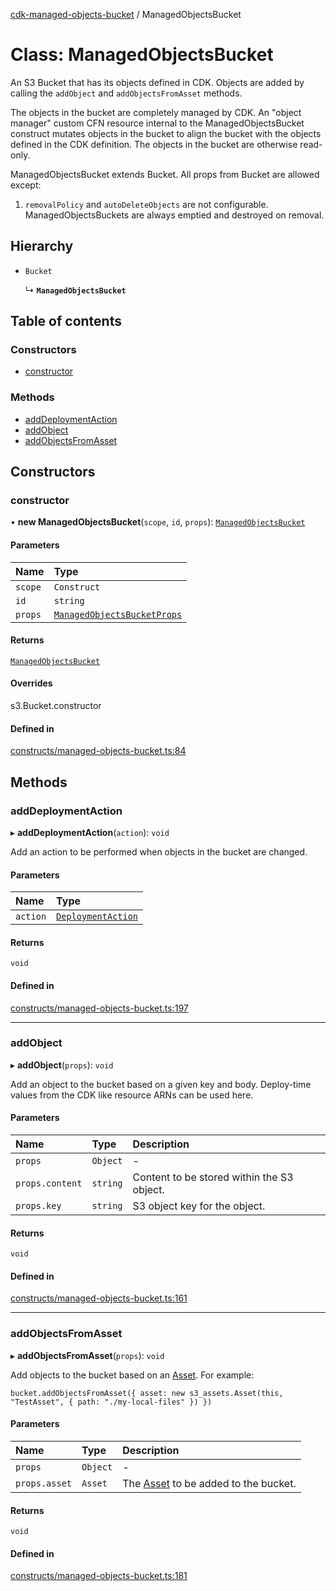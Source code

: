 [cdk-managed-objects-bucket](../index.md) / ManagedObjectsBucket

# Class: ManagedObjectsBucket

An S3 Bucket that has its objects defined in CDK. Objects are added by calling the
`addObject` and `addObjectsFromAsset` methods.

The objects in the bucket are completely managed by CDK. An "object manager" custom CFN
resource internal to the ManagedObjectsBucket construct mutates objects in the bucket
to align the bucket with the objects defined in the CDK definition. The objects in the
bucket are otherwise read-only.

ManagedObjectsBucket extends Bucket. All props from Bucket are allowed except:

1. `removalPolicy` and `autoDeleteObjects` are not configurable. ManagedObjectsBuckets are
always emptied and destroyed on removal.

## Hierarchy

- `Bucket`

  ↳ **`ManagedObjectsBucket`**

## Table of contents

### Constructors

- [constructor](ManagedObjectsBucket.md#constructor)

### Methods

- [addDeploymentAction](ManagedObjectsBucket.md#adddeploymentaction)
- [addObject](ManagedObjectsBucket.md#addobject)
- [addObjectsFromAsset](ManagedObjectsBucket.md#addobjectsfromasset)

## Constructors

### constructor

• **new ManagedObjectsBucket**(`scope`, `id`, `props`): [`ManagedObjectsBucket`](ManagedObjectsBucket.md)

#### Parameters

| Name | Type |
| :------ | :------ |
| `scope` | `Construct` |
| `id` | `string` |
| `props` | [`ManagedObjectsBucketProps`](../index.md#managedobjectsbucketprops) |

#### Returns

[`ManagedObjectsBucket`](ManagedObjectsBucket.md)

#### Overrides

s3.Bucket.constructor

#### Defined in

[constructs/managed-objects-bucket.ts:84](https://github.com/paulbarmstrong/cdk-managed-objects-bucket/blob/main/lib/constructs/managed-objects-bucket.ts#L84)

## Methods

### addDeploymentAction

▸ **addDeploymentAction**(`action`): `void`

Add an action to be performed when objects in the bucket are changed.

#### Parameters

| Name | Type |
| :------ | :------ |
| `action` | [`DeploymentAction`](DeploymentAction.md) |

#### Returns

`void`

#### Defined in

[constructs/managed-objects-bucket.ts:197](https://github.com/paulbarmstrong/cdk-managed-objects-bucket/blob/main/lib/constructs/managed-objects-bucket.ts#L197)

___

### addObject

▸ **addObject**(`props`): `void`

Add an object to the bucket based on a given key and body. Deploy-time values from the CDK
like resource ARNs can be used here.

#### Parameters

| Name | Type | Description |
| :------ | :------ | :------ |
| `props` | `Object` | - |
| `props.content` | `string` | Content to be stored within the S3 object. |
| `props.key` | `string` | S3 object key for the object. |

#### Returns

`void`

#### Defined in

[constructs/managed-objects-bucket.ts:161](https://github.com/paulbarmstrong/cdk-managed-objects-bucket/blob/main/lib/constructs/managed-objects-bucket.ts#L161)

___

### addObjectsFromAsset

▸ **addObjectsFromAsset**(`props`): `void`

Add objects to the bucket based on an [Asset](
https://docs.aws.amazon.com/cdk/api/v2/docs/aws-cdk-lib.aws_s3_assets-readme.html).
For example:

```
bucket.addObjectsFromAsset({ asset: new s3_assets.Asset(this, "TestAsset", { path: "./my-local-files" }) })
```

#### Parameters

| Name | Type | Description |
| :------ | :------ | :------ |
| `props` | `Object` | - |
| `props.asset` | `Asset` | The [Asset](https://docs.aws.amazon.com/cdk/api/v2/docs/aws-cdk-lib.aws_s3_assets-readme.html ) to be added to the bucket. |

#### Returns

`void`

#### Defined in

[constructs/managed-objects-bucket.ts:181](https://github.com/paulbarmstrong/cdk-managed-objects-bucket/blob/main/lib/constructs/managed-objects-bucket.ts#L181)
